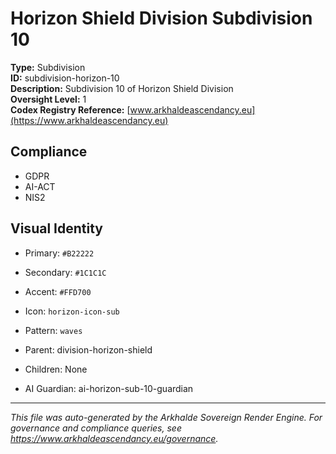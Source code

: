 # Horizon Shield Division Subdivision 10

**Type:** Subdivision  
**ID:** subdivision-horizon-10  
**Description:** Subdivision 10 of Horizon Shield Division  
**Oversight Level:** 1  
**Codex Registry Reference:** [www.arkhaldeascendancy.eu](https://www.arkhaldeascendancy.eu)

## Compliance

- GDPR
- AI-ACT
- NIS2

## Visual Identity

- Primary: `#B22222`
- Secondary: `#1C1C1C`
- Accent: `#FFD700`
- Icon: `horizon-icon-sub`
- Pattern: `waves`


- Parent: division-horizon-shield
- Children: None
- AI Guardian: ai-horizon-sub-10-guardian

---

*This file was auto-generated by the Arkhalde Sovereign Render Engine. For governance and compliance queries, see https://www.arkhaldeascendancy.eu/governance.*